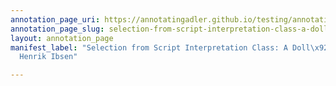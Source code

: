 ```yaml
---
annotation_page_uri: https://annotatingadler.github.io/testing/annotations/selection-from-script-interpretation-class-a-doll-s-house-by-henrik-ibsen-canvas-1-rhetorical-device.json
annotation_page_slug: selection-from-script-interpretation-class-a-doll-s-house-by-henrik-ibsen-canvas-1-rhetorical-device
layout: annotation_page
manifest_label: "Selection from Script Interpretation Class: A Doll\x92s House by
  Henrik Ibsen"

---
```

